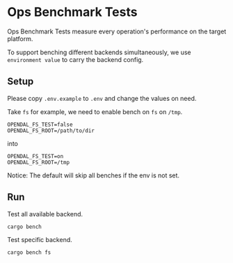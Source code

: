 # Ops Benchmark Tests

Ops Benchmark Tests measure every operation's performance on the target platform.

To support benching different backends simultaneously, we use `environment value` to carry the backend config.

## Setup

Please copy `.env.example` to `.env` and change the values on need.

Take `fs` for example, we need to enable bench on `fs` on `/tmp`.

```dotenv
OPENDAL_FS_TEST=false
OPENDAL_FS_ROOT=/path/to/dir
```

into

```dotenv
OPENDAL_FS_TEST=on
OPENDAL_FS_ROOT=/tmp
```

Notice: The default will skip all benches if the env is not set.

## Run

Test all available backend.

```shell
cargo bench
```

Test specific backend.

```shell
cargo bench fs
```
